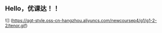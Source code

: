 ## Hello，优课达！！
![] (https://qgt-style.oss-cn-hangzhou.aliyuncs.com/newcoursep4/g1/g1-2-2/tenor.gif)
